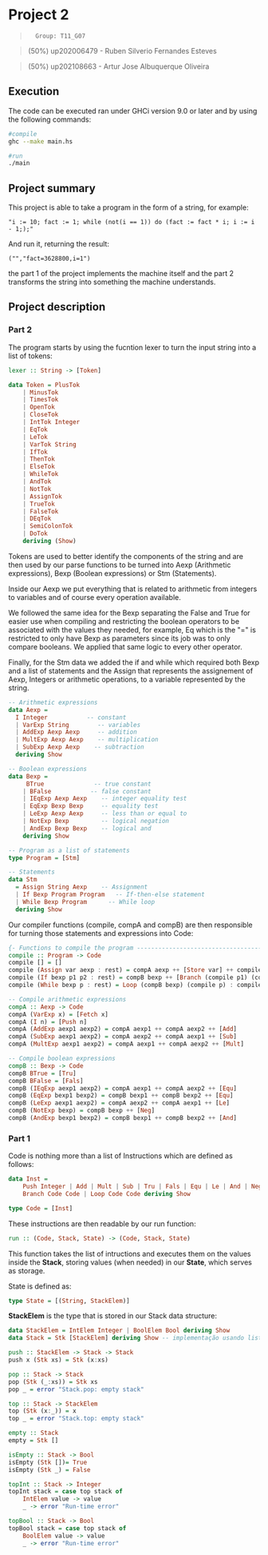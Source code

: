 # Project 2
>       Group: T11_G07

>   (50%) up202006479 - Ruben Silverio Fernandes Esteves

>   (50%) up202108663 - Artur Jose Albuquerque Oliveira

## Execution

The code can be executed ran under GHCi version 9.0
or later and by using the following commands:

```bash
#compile
ghc --make main.hs

#run
./main
```

## Project summary

This project is able to take a program in the form of a string, for example:
```
"i := 10; fact := 1; while (not(i == 1)) do (fact := fact * i; i := i - 1;);"
```
And run it, returning the result:

```
("","fact=3628800,i=1")
```

the part 1 of the project implements the machine itself and the part 2 transforms the string into something the machine understands.

## Project description

### Part 2

The program starts by using the fucntion lexer to turn the input string into a list of tokens:

```haskell
lexer :: String -> [Token]
```

```haskell
data Token = PlusTok
    | MinusTok
    | TimesTok
    | OpenTok
    | CloseTok
    | IntTok Integer
    | EqTok
    | LeTok
    | VarTok String
    | IfTok
    | ThenTok
    | ElseTok
    | WhileTok
    | AndTok
    | NotTok
    | AssignTok
    | TrueTok
    | FalseTok
    | DEqTok
    | SemiColonTok
    | DoTok
    deriving (Show)
```
Tokens are used to better identify the components of the string and are then used by our parse functions to be turned into Aexp (Arithmetic expressions), Bexp (Boolean expressions) or Stm (Statements).

Inside our Aexp we put everything that is related to arithmetic from integers to variables and of course every operation available.

We followed the same idea for the Bexp separating the False and True for easier use when compiling and restricting the boolean operators to be associated with the values they needed, for example, Eq which is the "=" is restricted to only have Bexp as parameters since its job was to only compare booleans. We applied that same logic to every other operator.

Finally, for the Stm data we added the if and while which required both Bexp and a list of statements and the Assign that represents the assignement of Aexp, Integers or arithmetic operations, to a variable represented by the string.

```haskell
-- Arithmetic expressions
data Aexp =
  I Integer           -- constant
  | VarExp String        -- variables
  | AddExp Aexp Aexp     -- addition
  | MultExp Aexp Aexp    -- multiplication
  | SubExp Aexp Aexp    -- subtraction
  deriving Show

-- Boolean expressions
data Bexp =
     BTrue              -- true constant
    | BFalse           -- false constant
    | IEqExp Aexp Aexp    -- integer equality test
    | EqExp Bexp Bexp     -- equality test
    | LeExp Aexp Aexp     -- less than or equal to
    | NotExp Bexp         -- logical negation
    | AndExp Bexp Bexp    -- logical and
    deriving Show

-- Program as a list of statements
type Program = [Stm]

-- Statements
data Stm
  = Assign String Aexp    -- Assignment
  | If Bexp Program Program   -- If-then-else statement
  | While Bexp Program      -- While loop
  deriving Show
```

Our compiler functions (compile, compA and compB) are then responsible for turning those statements and expressions into Code:

```haskell
{- Functions to compile the program ------------------------------------------------}
compile :: Program -> Code
compile [] = []
compile (Assign var aexp : rest) = compA aexp ++ [Store var] ++ compile rest
compile (If bexp p1 p2 : rest) = compB bexp ++ [Branch (compile p1) (compile p2)] ++ compile rest
compile (While bexp p : rest) = Loop (compB bexp) (compile p) : compile rest

-- Compile arithmetic expressions
compA :: Aexp -> Code
compA (VarExp x) = [Fetch x]
compA (I n) = [Push n]
compA (AddExp aexp1 aexp2) = compA aexp1 ++ compA aexp2 ++ [Add]
compA (SubExp aexp1 aexp2) = compA aexp2 ++ compA aexp1 ++ [Sub]
compA (MultExp aexp1 aexp2) = compA aexp1 ++ compA aexp2 ++ [Mult]

-- Compile boolean expressions
compB :: Bexp -> Code
compB BTrue = [Tru]
compB BFalse = [Fals]
compB (IEqExp aexp1 aexp2) = compA aexp1 ++ compA aexp2 ++ [Equ]
compB (EqExp bexp1 bexp2) = compB bexp1 ++ compB bexp2 ++ [Equ]
compB (LeExp aexp1 aexp2) = compA aexp2 ++ compA aexp1 ++ [Le]
compB (NotExp bexp) = compB bexp ++ [Neg]
compB (AndExp bexp1 bexp2) = compB bexp1 ++ compB bexp2 ++ [And]
```

### Part 1

Code is nothing more than a list of Instructions which are defined as follows:

```haskell
data Inst =
    Push Integer | Add | Mult | Sub | Tru | Fals | Equ | Le | And | Neg | Fetch String | Store String | Noop |
    Branch Code Code | Loop Code Code deriving Show

type Code = [Inst]
```

These instructions are then readable by our run function:

```haskell
run :: (Code, Stack, State) -> (Code, Stack, State)
```

This function takes the list of intructions and executes them on the values inside the **Stack**, storing values (when needed) in our **State**, which serves as storage.

State is defined as:

```haskell
type State = [(String, StackElem)]
```

**StackElem** is the type that is stored in our Stack data structure:

```haskell
data StackElem = IntElem Integer | BoolElem Bool deriving Show
data Stack = Stk [StackElem] deriving Show -- implementação usando listas

push :: StackElem -> Stack -> Stack
push x (Stk xs) = Stk (x:xs)

pop :: Stack -> Stack
pop (Stk (_:xs)) = Stk xs
pop _ = error "Stack.pop: empty stack"

top :: Stack -> StackElem
top (Stk (x:_)) = x
top _ = error "Stack.top: empty stack"

empty :: Stack
empty = Stk []

isEmpty :: Stack -> Bool
isEmpty (Stk [])= True
isEmpty (Stk _) = False

topInt :: Stack -> Integer
topInt stack = case top stack of
    IntElem value -> value
    _ -> error "Run-time error"

topBool :: Stack -> Bool
topBool stack = case top stack of
    BoolElem value -> value
    _ -> error "Run-time error"
```